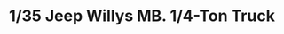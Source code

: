 ---
layout: product
title: "1/35 Jeep Willys MB. 1/4-Ton Truck"
price: "2500" 
desc: "Maketa"
img_path: "/assets/img/TAM35219.webp"
brand: "Tamiya"
available: false
special_offer: false
new: false
soon: false
cat: "010000"
subcat: "010300"
subsubcat: "0N/A"
sifra: "TAM35219"
popular: false
spec: false
---